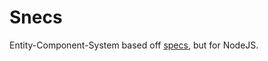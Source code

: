 # Snecs

Entity-Component-System based off [specs](https://github.com/amethyst/specs), but
for NodeJS.

